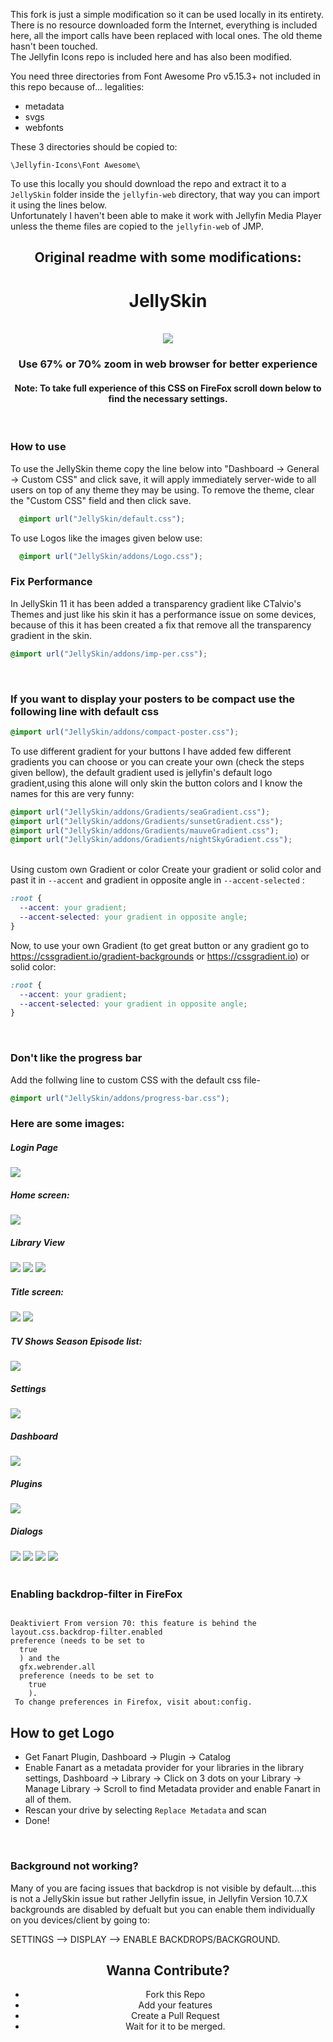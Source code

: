 

This fork is just a simple modification so it can be used locally in its entirety. There is no resource downloaded form the Internet, everything is included here, all the import calls have been replaced with local ones. The old theme hasn't been touched.  
The Jellyfin Icons repo is included here and has also been modified.

You need three directories from Font Awesome Pro v5.15.3+ not included in this repo because of... legalities:
- metadata
- svgs
- webfonts

These 3 directories should be copied to:

`\Jellyfin-Icons\Font Awesome\`

To use this locally you should download the repo and extract it to a `JellySkin` folder inside the `jellyfin-web` directory, that way you can import it using the lines below.  
Unfortunately I haven't been able to make it work with Jellyfin Media Player unless the theme files are copied to the `jellyfin-web` of JMP.

<div align="center">

## Original readme with some modifications:
### 
<h1>JellySkin</h1><br>
<img src="https://data.jsdelivr.com/v1/package/gh/prayag17/JellySkin/badge">
<br>
<h3>Use 67% or 70% zoom in web browser for better experience</h3>
<h4>Note: To take full experience of this CSS on FireFox scroll down below to find the necessary settings.</h4>
</div>
<br>
<h3>How to use</h3>
To use the JellySkin theme copy the line below into "Dashboard -> General -> Custom CSS" and click save, it will apply immediately server-wide to all users on top of any theme they may be using. To remove the theme, clear the "Custom CSS" field and then click save.

  
```css
  @import url("JellySkin/default.css");
```

To use Logos like the images given below use:

```css
  @import url("JellySkin/addons/Logo.css");
```

<h3>Fix Performance</h3>
In JellySkin 11 it has been added a transparency gradient like CTalvio's Themes and just like his skin it has a performance issue on some devices, because of this it has been created a fix that remove all the transparency gradient in the skin.

```css
@import url("JellySkin/addons/imp-per.css");
```
<br>
<h3>If you want to display your posters to be compact use the following line with default css</h3>

```css
@import url("JellySkin/addons/compact-poster.css");
```

To use different gradient for your buttons I have added few different gradients you can choose or you can create your own (check the steps given bellow), the default gradient used is jellyfin's default logo gradient,using this alone will only skin the button colors and I know the names for this are very funny:

```css
@import url("JellySkin/addons/Gradients/seaGradient.css");
@import url("JellySkin/addons/Gradients/sunsetGradient.css");
@import url("JellySkin/addons/Gradients/mauveGradient.css");
@import url("JellySkin/addons/Gradients/nightSkyGradient.css");
```
<br>
Using custom own Gradient or color
Create your gradient or solid color and past it in <code>--accent</code> and gradient in opposite angle in <code>--accent-selected</code> :

  
```css
:root {
  --accent: your gradient;
  --accent-selected: your gradient in opposite angle;
}
```
  
Now, to use your own Gradient (to get great button or any gradient go to https://cssgradient.io/gradient-backgrounds or https://cssgradient.io) or solid color:
  
```css
:root {
  --accent: your gradient;
  --accent-selected: your gradient in opposite angle;
}
```
  
<br>
<h3>Don't like the progress bar</h3>
Add the follwing line to custom CSS with the default css file-

```css
@import url("JellySkin/addons/progress-bar.css");
```

<h3>Here are some images:</h3>

<h5>Login Page</h5>
<img src="./img/login.jpg">

<h5>Home screen:</h5>
<img src="./img/Home.jpg">

<h5>Library View</h5>
<img src="./img/Movies.jpg">
<img src="./img/TV%20Shows.jpg">
<img src="./img/Collections.jpg">

<h5>Title screen:</h5>
<img src="./img/Title%20Page-Movie.jpg">
<img src="./img/Title%20Page-TV.jpg">

<h5>TV Shows Season Episode list:</h5>
<img src="./img/Ep-list.jpg">

<h5>Settings</h5>
<img src="./img/Settings.jpg">

<h5>Dashboard</h5>
<img src="./img/Dashboard.jpg">

<h5>Plugins</h5>
<img src="./img/Plugins.jpg">


<h5>Dialogs</h5>
<img src="./img/Menu.jpg">
<img src="./img/Dialog-1.jpg">
<img src="./img/Dialog-2.jpg">
<img src="./img/Dialog-3.jpg">
<br>
<br>

<div class="firefox">
<h3>Enabling backdrop-filter in FireFox</h3>

<code style="display: block !important;">
Deaktiviert From version 70: this feature is behind the
layout.css.backdrop-filter.enabled
preference (needs to be set to
  true
  ) and the
  gfx.webrender.all
  preference (needs to be set to
    true
    ).
 To change preferences in Firefox, visit about:config.
</code>

</div>

<div class="faq">
  <div class="logopull">
    <h2> How to get Logo </h2>
    <ul>
      <li>Get Fanart Plugin, Dashboard -> Plugin -> Catalog</li>
      <li>Enable Fanart as a metadata provider for your libraries in the library settings, Dashboard -> Library -> Click on 3 dots on your Library -> Manage Library -> Scroll to find Metadata provider and enable Fanart in all of them.</li>
      <li>Rescan your drive by selecting <code>Replace Metadata</code> and scan</li>
      <li>Done!</li>
    </ul>
  </div>
  <br>
<h3>Background not working?</h3>
Many of you are facing issues that backdrop is not visible by default....this is not a JellySkin issue but rather Jellyfin issue, in Jellyfin Version 10.7.X backgrounds are disabled by defualt but you can enable them individually on you devices/client by going to:

SETTINGS --> DISPLAY --> ENABLE BACKDROPS/BACKGROUND.
</div>

<div class="conribute" style="text-align: center;">
<h2> Wanna Contribute? </h2>
<ul>
<li>Fork this Repo</li>
<li>Add your features</li>
<li>Create a Pull Request</li>
<li>Wait for it to be merged.</li>
</ul>
</div>
